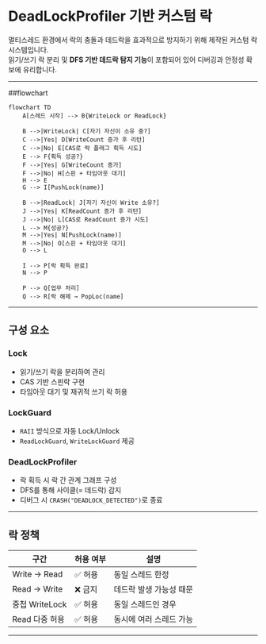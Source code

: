 # DeadLockProfiler 기반 커스텀 락 

멀티스레드 환경에서 락의 충돌과 데드락을 효과적으로 방지하기 위해 제작된 커스텀 락 시스템입니다.  
읽기/쓰기 락 분리 및 **DFS 기반 데드락 탐지 기능**이 포함되어 있어 디버깅과 안정성 확보에 유리합니다.

---
##flowchart


```mermaid
flowchart TD
    A[스레드 시작] --> B{WriteLock or ReadLock}
    
    B -->|WriteLock| C[자기 자신이 소유 중?]
    C -->|Yes| D[WriteCount 증가 후 리턴]
    C -->|No| E[CAS로 락 플래그 획득 시도]
    E --> F{획득 성공?}
    F -->|Yes| G[WriteCount 증가]
    F -->|No| H[스핀 + 타임아웃 대기]
    H --> E
    G --> I[PushLock(name)]

    B -->|ReadLock| J[자기 자신이 Write 소유?]
    J -->|Yes| K[ReadCount 증가 후 리턴]
    J -->|No| L[CAS로 ReadCount 증가 시도]
    L --> M{성공?}
    M -->|Yes| N[PushLock(name)]
    M -->|No| O[스핀 + 타임아웃 대기]
    O --> L

    I --> P[락 획득 완료]
    N --> P

    P --> Q[업무 처리]
    Q --> R[락 해제 → PopLoc(name]
```
---

## 구성 요소

### Lock

- 읽기/쓰기 락을 분리하여 관리
- CAS 기반 스핀락 구현
- 타임아웃 대기 및 재귀적 쓰기 락 허용

### LockGuard

- `RAII` 방식으로 자동 Lock/Unlock
- `ReadLockGuard`, `WriteLockGuard` 제공

### DeadLockProfiler

- 락 획득 시 락 간 관계 그래프 구성
- DFS를 통해 사이클(= 데드락) 감지
- 디버그 시 `CRASH("DEADLOCK_DETECTED")`로 종료

---

## 락 정책

| 구간             | 허용 여부 | 설명                      |
|------------------|-----------|---------------------------|
| Write → Read     | ✅ 허용    | 동일 스레드 한정          |
| Read → Write     | ❌ 금지    | 데드락 발생 가능성 때문    |
| 중첩 WriteLock    | ✅ 허용    | 동일 스레드인 경우         |
| Read 다중 허용    | ✅ 허용    | 동시에 여러 스레드 가능     |

---
